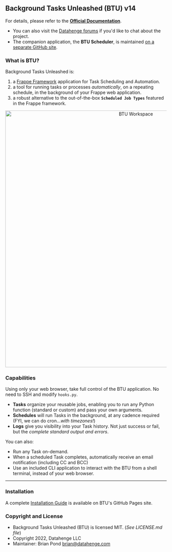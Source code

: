 ## Background Tasks Unleashed (BTU) v14

For details, please refer to the **[Official Documentation](https://datahenge.github.io/btu/)**.
* You can also visit the [Datahenge forums](https://forums.datahenge.com/) if you'd like to chat about the project.
* The companion application, the **BTU Scheduler**, is maintained <a href="https://github.com/Datahenge/btu_scheduler_daemon" target='_blank'>on a separate GitHub site</a>.

### What is BTU?
Background Tasks Unleashed is:

1. a [Frappe Framework](https://github.com/frappe) application for Task Scheduling and Automation.
2. a tool for running tasks or processes *automatically*, on a repeating schedule, in the background of your Frappe web application.
3. a robust alternative to the out-of-the-box **`Scheduled Job Types`** featured in the Frappe framework.

<img style="text-align: center;" src="https://datahenge.github.io/btu/images/btu_screenshot_workspace_1.png" alt="BTU Workspace" title="image Title" width="800"/>

### Capabilities
Using only your web browser, take full control of the BTU application.  No need to SSH and modify `hooks.py`.

* **Tasks** organize your reusable jobs, enabling you to run any Python function (standard or custom) and pass your own arguments.
* **Schedules** will run Tasks in the background, at any cadence required (FYI, we can do cron...*with timezones!*)
* **Logs** give you visibility into your Task history.  Not just success or fail, but the *complete standard output and errors*.

You can also:

* Run any Task on-demand.
* When a scheduled Task completes, automatically receive an email notification (including CC and BCC)
* Use an included CLI application to interact with the BTU from a shell terminal, instead of your web browser.

----
### Installation
A complete [Installation Guide](https://datahenge.github.io/btu/installation.html) is available on BTU's GitHub Pages site.

### Copyright and License
* Background Tasks Unleashed (BTU) is licensed MIT. (*See LICENSE.md file*)
* Copyright 2022, Datahenge LLC
* Maintainer: Brian Pond <brian@datahenge.com>

